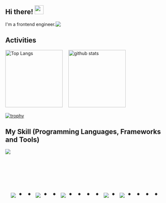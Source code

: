 ## Hi there! <img src="https://media.giphy.com/media/hvRJCLFzcasrR4ia7z/giphy.gif" width="28">
<div style="display: flex;">
  <div>
    <p style="float: left; margin: 0;">I'm a frontend engineer.</p>
  </div>
  <div>
    <img src="https://komarev.com/ghpvc/?username=Hirota723" style="float: right;" />
  </div>
</div>

## Activities
<div align="left"> 
  <img alt="Top Langs" height="180px" src="https://github-readme-stats.vercel.app/api/top-langs/?username=Hirota723&layout=compact&show_icons=true&theme=onedark" />
　<img alt="github stats" height="180px" src="https://github-readme-stats.vercel.app/api?username=Hirota723&count_private=true&show_icons=true&theme=onedark" />
</div>

  [![trophy](https://github-profile-trophy.vercel.app/?username=Hirota723&theme=onedark&column=8
)](https://github.com/ryo-ma/github-profile-trophy)

## My Skill (Programming Languages, Frameworks and Tools)
<img src="https://skillicons.dev/icons?i=html,css,js,typescript,react,vue,next,tailwind,firebase,supabase,py,django,figma" /> <br /><br />

<!-- --------------------------------- :) ---------------------------------- -->

<br><br>

<div align="center">
    <h1>
        <img src="https://user-images.githubusercontent.com/44926913/175852850-3fb6c715-1856-41ff-8c1f-94ce3b03b458.gif">・・
        <img src="https://user-images.githubusercontent.com/44926913/175853109-f8850656-6704-4a8a-bee6-9aca154d929b.gif">・・
        <img src="https://user-images.githubusercontent.com/44926913/175853154-5449d974-975e-44a6-ab84-a86031265e40.gif">・・・・
        <img src="https://user-images.githubusercontent.com/44926913/175853109-f8850656-6704-4a8a-bee6-9aca154d929b.gif">・
        <img src="https://user-images.githubusercontent.com/44926913/175853154-5449d974-975e-44a6-ab84-a86031265e40.gif">・・・・
    </h1>
</div>

<!--
**Hirota723/Hirota723** is a ✨ _special_ ✨ repository because its `README.md` (this file) appears on your GitHub profile.

Here are some ideas to get you started:

- 🔭 I’m currently working on ...
- 🌱 I’m currently learning ...
- 👯 I’m looking to collaborate on ...
- 🤔 I’m looking for help with ...
- 💬 Ask me about ...
- 📫 How to reach me: ...
- 😄 Pronouns: ...
- ⚡ Fun fact: ...
-->
